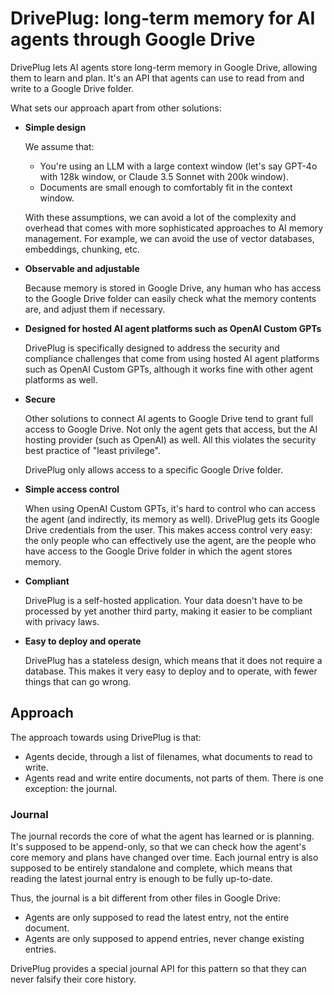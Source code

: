 # DrivePlug: long-term memory for AI agents through Google Drive

DrivePlug lets AI agents store long-term memory in Google Drive, allowing them to learn and plan. It's an API that agents can use to read from and write to a Google Drive folder.

What sets our approach apart from other solutions:

- **Simple design**

  We assume that:

  - You're using an LLM with a large context window (let's say GPT-4o with 128k window, or Claude 3.5 Sonnet with 200k window).
  - Documents are small enough to comfortably fit in the context window.

  With these assumptions, we can avoid a lot of the complexity and overhead that comes with more sophisticated approaches to AI memory management. For example, we can avoid the use of vector databases, embeddings, chunking, etc.

- **Observable and adjustable**

  Because memory is stored in Google Drive, any human who has access to the Google Drive folder can easily check what the memory contents are, and adjust them if necessary.

- **Designed for hosted AI agent platforms such as OpenAI Custom GPTs**

  DrivePlug is specifically designed to address the security and compliance challenges that come from using hosted AI agent platforms such as OpenAI Custom GPTs, although it works fine with other agent platforms as well.

- **Secure**

  Other solutions to connect AI agents to Google Drive tend to grant full access to Google Drive. Not only the agent gets that access, but the AI hosting provider (such as OpenAI) as well. All this violates the security best practice of "least privilege".

  DrivePlug only allows access to a specific Google Drive folder.

- **Simple access control**

  When using OpenAI Custom GPTs, it's hard to control who can access the agent (and indirectly, its memory as well). DrivePlug gets its Google Drive credentials from the user. This makes access control very easy: the only people who can effectively use the agent, are the people who have access to the Google Drive folder in which the agent stores memory.

- **Compliant**

  DrivePlug is a self-hosted application. Your data doesn't have to be processed by yet another third party, making it easier to be compliant with privacy laws.

- **Easy to deploy and operate**

  DrivePlug has a stateless design, which means that it does not require a database. This makes it very easy to deploy and to operate, with fewer things that can go wrong.

## Approach

The approach towards using DrivePlug is that:

- Agents decide, through a list of filenames, what documents to read to write.
- Agents read and write entire documents, not parts of them. There is one exception: the journal.

### Journal

The journal records the core of what the agent has learned or is planning. It's supposed to be append-only, so that we can check how the agent's core memory and plans have changed over time. Each journal entry is also supposed to be entirely standalone and complete, which means that reading the latest journal entry is enough to be fully up-to-date.

Thus, the journal is a bit different from other files in Google Drive:

- Agents are only supposed to read the latest entry, not the entire document.
- Agents are only supposed to append entries, never change existing entries.

DrivePlug provides a special journal API for this pattern so that they can never falsify their core history.
